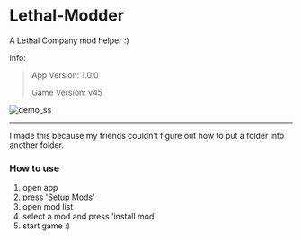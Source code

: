 # Lethal-Modder

A Lethal Company mod helper :)

Info:
> App Version: 1.0.0
>
> Game Version: v45

![demo_ss](https://github.com/RoosterQMonee/Lethal-Modder/assets/82356323/e06a63b2-5ba3-4a68-bc3c-fda620ec9201)

---

I made this because my friends couldn't figure out how to put a folder into another folder.

### How to use

1) open app
2) press 'Setup Mods'
3) open mod list
4) select a mod and press 'install mod'
5) start game :)
